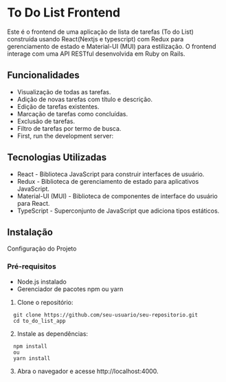 # To Do List Frontend
Este é o frontend de uma aplicação de lista de tarefas (To do List) construída usando React(Nextjs e typescript) com Redux para gerenciamento de estado e Material-UI (MUI) para estilização. O frontend interage com uma API RESTful desenvolvida em Ruby on Rails.


## Funcionalidades
- Visualização de todas as tarefas.
- Adição de novas tarefas com título e descrição.
- Edição de tarefas existentes.
- Marcação de tarefas como concluídas.
- Exclusão de tarefas.
- Filtro de tarefas por termo de busca.
- First, run the development server:

## Tecnologias Utilizadas
- React - Biblioteca JavaScript para construir interfaces de usuário.
- Redux - Biblioteca de gerenciamento de estado para aplicativos JavaScript.
- Material-UI (MUI) - Biblioteca de componentes de interface do usuário para React.
- TypeScript - Superconjunto de JavaScript que adiciona tipos estáticos.

## Instalação
Configuração do Projeto
### Pré-requisitos
- Node.js instalado
- Gerenciador de pacotes npm ou yarn
1. Clone o repositório:
```terminal
  git clone https://github.com/seu-usuario/seu-repositorio.git
  cd to_do_list_app
```
2. Instale as dependências:
```terminal
  npm install
  ou
  yarn install
```
3. Abra o navegador e acesse http://localhost:4000.
